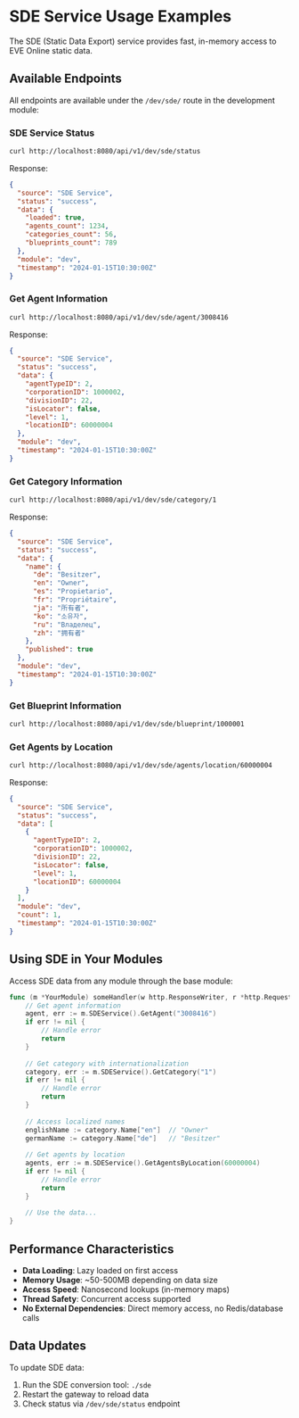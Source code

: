 # SDE Service Usage Examples

The SDE (Static Data Export) service provides fast, in-memory access to EVE Online static data.

## Available Endpoints

All endpoints are available under the `/dev/sde/` route in the development module:

### SDE Service Status
```bash
curl http://localhost:8080/api/v1/dev/sde/status
```

Response:
```json
{
  "source": "SDE Service",
  "status": "success",
  "data": {
    "loaded": true,
    "agents_count": 1234,
    "categories_count": 56,
    "blueprints_count": 789
  },
  "module": "dev",
  "timestamp": "2024-01-15T10:30:00Z"
}
```

### Get Agent Information
```bash
curl http://localhost:8080/api/v1/dev/sde/agent/3008416
```

Response:
```json
{
  "source": "SDE Service",
  "status": "success",
  "data": {
    "agentTypeID": 2,
    "corporationID": 1000002,
    "divisionID": 22,
    "isLocator": false,
    "level": 1,
    "locationID": 60000004
  },
  "module": "dev",
  "timestamp": "2024-01-15T10:30:00Z"
}
```

### Get Category Information
```bash
curl http://localhost:8080/api/v1/dev/sde/category/1
```

Response:
```json
{
  "source": "SDE Service",
  "status": "success",
  "data": {
    "name": {
      "de": "Besitzer",
      "en": "Owner",
      "es": "Propietario",
      "fr": "Propriétaire",
      "ja": "所有者",
      "ko": "소유자",
      "ru": "Владелец",
      "zh": "拥有者"
    },
    "published": true
  },
  "module": "dev",
  "timestamp": "2024-01-15T10:30:00Z"
}
```

### Get Blueprint Information
```bash
curl http://localhost:8080/api/v1/dev/sde/blueprint/1000001
```

### Get Agents by Location
```bash
curl http://localhost:8080/api/v1/dev/sde/agents/location/60000004
```

Response:
```json
{
  "source": "SDE Service",
  "status": "success",
  "data": [
    {
      "agentTypeID": 2,
      "corporationID": 1000002,
      "divisionID": 22,
      "isLocator": false,
      "level": 1,
      "locationID": 60000004
    }
  ],
  "module": "dev",
  "count": 1,
  "timestamp": "2024-01-15T10:30:00Z"
}
```

## Using SDE in Your Modules

Access SDE data from any module through the base module:

```go
func (m *YourModule) someHandler(w http.ResponseWriter, r *http.Request) {
    // Get agent information
    agent, err := m.SDEService().GetAgent("3008416")
    if err != nil {
        // Handle error
        return
    }
    
    // Get category with internationalization
    category, err := m.SDEService().GetCategory("1")
    if err != nil {
        // Handle error
        return
    }
    
    // Access localized names
    englishName := category.Name["en"]  // "Owner"
    germanName := category.Name["de"]   // "Besitzer"
    
    // Get agents by location
    agents, err := m.SDEService().GetAgentsByLocation(60000004)
    if err != nil {
        // Handle error
        return
    }
    
    // Use the data...
}
```

## Performance Characteristics

- **Data Loading**: Lazy loaded on first access
- **Memory Usage**: ~50-500MB depending on data size
- **Access Speed**: Nanosecond lookups (in-memory maps)
- **Thread Safety**: Concurrent access supported
- **No External Dependencies**: Direct memory access, no Redis/database calls

## Data Updates

To update SDE data:

1. Run the SDE conversion tool: `./sde`
2. Restart the gateway to reload data
3. Check status via `/dev/sde/status` endpoint